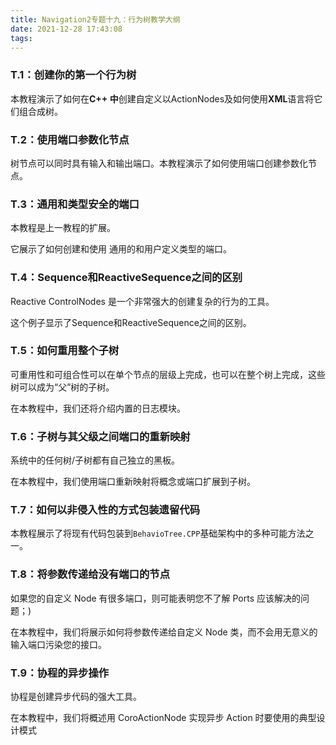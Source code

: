 ```yaml
---
title: Navigation2专题十九：行为树教学大纲
date: 2021-12-28 17:43:08
tags:
---
```


### T.1：创建你的第一个行为树

本教程演示了如何在**C++ 中**创建自定义以ActionNodes及如何使用**XML**语言将它们组合成树。

### T.2：使用端口参数化节点

树节点可以同时具有输入和输出端口。本教程演示了如何使用端口创建参数化节点。

### T.3：通用和类型安全的端口

本教程是上一教程的扩展。

它展示了如何创建和使用 通用的和用户定义类型的端口。

### T.4：Sequence和ReactiveSequence之间的区别

Reactive ControlNodes 是一个非常强大的创建复杂的行为的工具。

这个例子显示了Sequence和ReactiveSequence之间的区别。

### T.5：如何重用整个子树

可重用性和可组合性可以在单个节点的层级上完成，也可以在整个树上完成，这些树可以成为“父”树的子树。

在本教程中，我们还将介绍内置的日志模块。

### T.6：子树与其父级之间端口的重新映射

系统中的任何树/子树都有自己独立的黑板。

在本教程中，我们使用端口重新映射将概念或端口扩展到子树。

### T.7：如何以非侵入性的方式包装遗留代码

本教程展示了将现有代码包装到`BehavioTree.CPP`基础架构中的多种可能方法之一。

### T.8：将参数传递给没有端口的节点

如果您的自定义 Node 有很多端口，则可能表明您不了解 Ports 应该解决的问题；)

在本教程中，我们将展示如何将参数传递给自定义 Node 类，而不会用无意义的输入端口污染您的接口。

### T.9：协程的异步操作

协程是创建异步代码的强大工具。

在本教程中，我们将概述用 CoroActionNode 实现异步 Action 时要使用的典型设计模式
